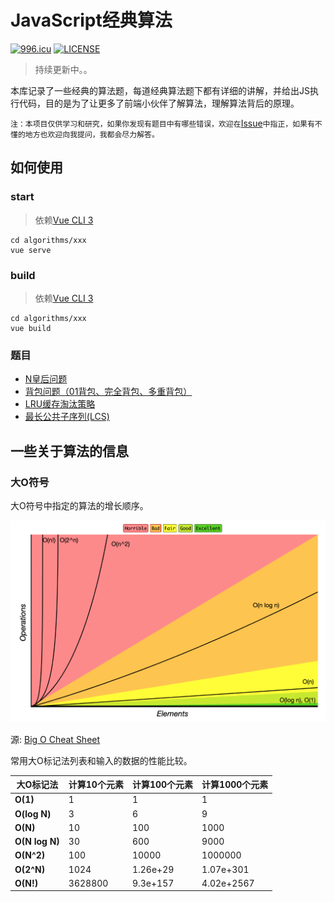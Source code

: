 # JavaScript经典算法

[![996.icu](https://img.shields.io/badge/link-996.icu-red.svg)](https://996.icu) [![LICENSE](https://img.shields.io/badge/license-Anti%20996-blue.svg)](https://github.com/996icu/996.ICU/blob/master/LICENSE)

> 持续更新中。。

本库记录了一些经典的算法题，每道经典算法题下都有详细的讲解，并给出JS执行代码，目的是为了让更多了前端小伙伴了解算法，理解算法背后的原理。

`注：本项目仅供学习和研究，如果你发现有题目中有哪些错误，欢迎在`[Issue](https://github.com/lvvlan/javascript-algorithms/issues)`中指正，如果有不懂的地方也欢迎向我提问，我都会尽力解答。`

## 如何使用

### start

> 依赖[Vue CLI 3](https://cli.vuejs.org/zh/guide/prototyping.html)
    
    cd algorithms/xxx
    vue serve

### build

> 依赖[Vue CLI 3](https://cli.vuejs.org/zh/guide/prototyping.html)

    cd algorithms/xxx
    vue build

### 题目

 - [N皇后问题](./algorithms/NQueen/readme.md)
 - [背包问题（01背包、完全背包、多重背包）](./algorithms/knapsack/readme.md)
 - [LRU缓存淘汰策略](./algorithms/LRU/readme.md)
 - [最长公共子序列(LCS)](./algorithms/LCS/readme.md)


## 一些关于算法的信息

### 大O符号

大O符号中指定的算法的增长顺序。

![Big O graphs](./assets/big-o-graph.png)

源: [Big O Cheat Sheet](http://bigocheatsheet.com/)

常用大O标记法列表和输入的数据的性能比较。

| 大O标记法      | 计算10个元素                 | 计算100个元素                 | 计算1000个元素                  |
| -------------- | ---------------------------- | ----------------------------- | ------------------------------- |
| **O(1)**       | 1                            | 1                             | 1                               |
| **O(log N)**   | 3                            | 6                             | 9                               |
| **O(N)**       | 10                           | 100                           | 1000                            |
| **O(N log N)** | 30                           | 600                           | 9000                            |
| **O(N^2)**     | 100                          | 10000                         | 1000000                         |
| **O(2^N)**     | 1024                         | 1.26e+29                      | 1.07e+301                       |
| **O(N!)**      | 3628800                      | 9.3e+157                      | 4.02e+2567                      |



